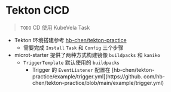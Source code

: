 # Tekton CICD

> `TODO` CD 使用 KubeVela Task

- Tekton 环境搭建参考 [hb-chen/tekton-practice](https://github.com/hb-chen/tekton-practice)
  - 需要完成 `Install` `Task` 和 `Config` 三个步骤
- microt-starter 提供了两种方式构建镜像 `buildpacks` 和 `kaniko`
  - `TriggerTemplate` 默认使用的 `buildpacks`
    - Trigger 的 `EventListener` 配置在 [hb-chen/tekton-practice/example/trigger.yml](https://github.
      com/hb-chen/tekton-practice/blob/main/example/trigger.yml)